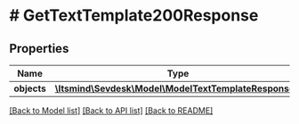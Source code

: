 # # GetTextTemplate200Response

## Properties

Name | Type | Description | Notes
------------ | ------------- | ------------- | -------------
**objects** | [**\Itsmind\\Sevdesk\Model\ModelTextTemplateResponse[]**](ModelTextTemplateResponse.md) |  |

[[Back to Model list]](../../README.md#models) [[Back to API list]](../../README.md#endpoints) [[Back to README]](../../README.md)

